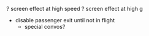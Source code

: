 ? screen effect at high speed
? screen effect at high g
* disable passenger exit until not in flight
  * special convos?